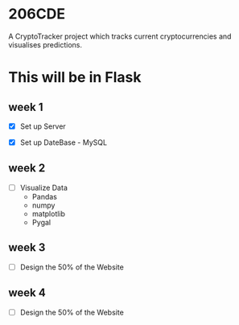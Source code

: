 # 206CDE
A CryptoTracker project which tracks current cryptocurrencies and visualises predictions.




<h1>This will be in Flask </h1>

<h2>week 1</h2>

- [X]  Set up Server
- [X]  Set up DateBase - MySQL


<h2>week 2</h2>

- [ ]  Visualize Data
    <ul>
        <li>Pandas</li>
        <li>numpy</li>
        <li>matplotlib</li>
        <li>Pygal</li>
    </ul>

<h2>week 3</h2>


- [ ]  Design the 50% of the Website


<h2>week 4</h2>

- [ ]  Design the 50% of the Website
